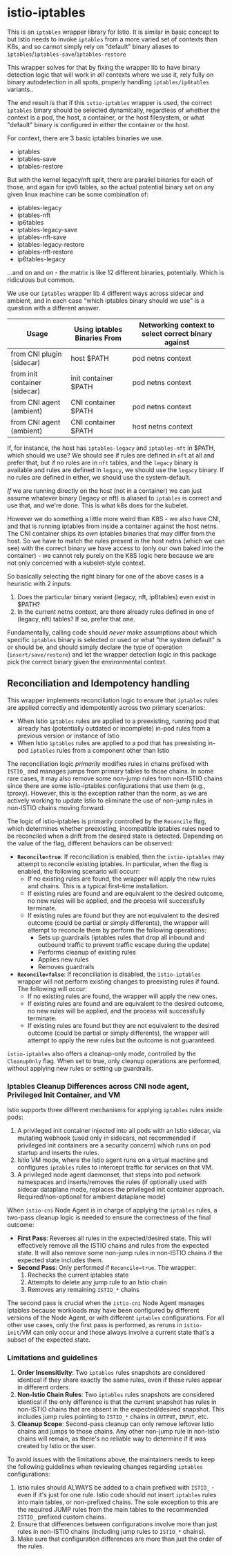 # istio-iptables

This is an `iptables` wrapper library for Istio. It is similar in basic concept to [](https://github.com/kubernetes-sigs/iptables-wrappers) but Istio needs to invoke `iptables` from a more varied set of contexts than K8s, and so cannot simply rely on "default" binary aliases to `iptables`/`iptables-save`/`iptables-restore`

This wrapper solves for that by fixing the wrapper lib to have binary detection logic that will work in *all* contexts where we use it, rely fully on binary autodetection in all spots, properly handling `iptables/ip6tables` variants..

The end result is that if this `istio-iptables` wrapper is used, the correct `iptables` binary should be selected dynamically, regardless of whether the context is a pod, the host, a container, or the host filesystem, or what "default" binary is configured in either the container or the host.

For context, there are 3 basic iptables binaries we use.

- iptables
- iptables-save
- iptables-restore

But with the kernel legacy/nft split, there are parallel binaries for each of those, and again for ipv6 tables, so the actual potential binary set on any given linux machine can be some combination of:

- iptables-legacy
- iptables-nft
- ip6tables
- iptables-legacy-save
- iptables-nft-save
- iptables-legacy-restore
- iptables-nft-restore
- ip6tables-legacy

...and on and on - the matrix is like 12 different binaries, potentially. Which is ridiculous but common.

We use our `iptables` wrapper lib 4 different ways across sidecar and ambient, and in each case "which iptables binary should we use" is a question with a different answer.

| Usage | Using iptables Binaries From | Networking context to select correct binary against |
| ------------- | ------------- | ------------- |
| from CNI plugin (sidecar) | host $PATH  | pod netns context |
| from init container  (sidecar) | init container $PATH  | pod netns context |
| from CNI agent (ambient) | CNI container $PATH  | pod netns context |
| from CNI agent (ambient) | CNI container $PATH  | host netns context |

If, for instance, the host has `iptables-legacy` and `iptables-nft` in $PATH, which should we use? We should see if rules are defined in `nft` at all and prefer that, but if no rules are in `nft` tables, and the `legacy` binary is available and rules are defined in `legacy`, we should use the `legacy` binary. If no rules are defined in either, we should use the system-default.

_If_ we are running directly on the host (not in a container) we can just assume whatever binary (legacy or nft) is aliased to `iptables` is correct and use that, and we're done. This is what k8s does for the kubelet.

However we do something a little more weird than K8S - we also have CNI, and that is running iptables from inside a container against the host netns. The CNI container ships its _own_ iptables binaries that may differ from the host. So we have to match the rules present in the host netns (which we can see) with the correct binary we have access to (only our own baked into the container) - we cannot rely purely on the K8S logic here because we are not only concerned with a kubelet-style context.

So basically selecting the right binary for one of the above cases is a heuristic with 2 inputs:

1. Does the particular binary variant (legacy, nft, ip6tables) even exist in $PATH?
1. In the current netns context, are there already rules defined in one of (legacy, nft) tables? If so, prefer that one.

Fundamentally, calling code should _never_ make assumptions about which specific `iptables` binary is selected or used or what "the system default" is or should be, and should simply declare the type of operation (`insert/save/restore`) and let the wrapper detection logic in this package pick the correct binary given the environmental context.

## Reconciliation and Idempotency handling

This wrapper implements reconciliation logic to ensure that `iptables` rules are applied correctly and idempotently across two primary scenarios:

- When Istio `iptables` rules are applied to a preexisting, running pod that already has (potentially outdated or incomplete) in-pod rules from a previous version or instance of Istio
- When Istio `iptables` rules are applied to a pod that has preexisting in-pod `iptables` rules from a component other than Istio

The reconciliation logic _primarily_ modifies rules in chains prefixed with `ISTIO_` and manages jumps from primary tables to those chains. In some rare cases, it may also remove some non-jump rules from non-ISTIO chains since there are some istio-iptables configurations that use them (e.g., tproxy). However, this is the exception rather than the norm, as we are actively working to update Istio to eliminate the use of non-jump rules in non-ISTIO chains moving forward.

The logic of istio-iptables is primarily controlled by the `Reconcile` flag, which determines whether preexisting, incompatible iptables rules need to be reconciled when a drift from the desired state is detected.
Depending on the value of the flag, different behaviors can be observed:
- **`Reconcile=true`**: If reconciliation is enabled, then the `istio-iptables` may attempt to reconcile existing iptables. In particular, when the flag is enabled, the following scenario will occurr:
  - If no existing rules are found, the wrapper will apply the new rules and chains. This is a typical first-time installation.
  - If existing rules are found and are equivalent to the desired outcome, no new rules will be applied, and the process will successfully terminate.
  - If existing rules are found but they are not equivalent to the desired outcome (could be partial or simply differents), the wrapper will attempt to reconcile them by perform the following operations:
    - Sets up guardrails (iptables rules that drop all inbound and outbound traffic to prevent traffic escape during the update)
    - Performs cleanup of existing rules
    - Applies new rules
    - Removes guardrails
- **`Reconcile=false`**: If reconciliation is disabled, the `istio-iptables` wrapper will not perform existing changes to preexisting rules if found. The following will occur:
  - If no existing rules are found, the wrapper will apply the new ones.
  - If existing rules are found and are equivalent to the desired outcome, no new rules will be applied, and the process will successfully terminate.
  - If existing rules are found but they are not equivalent to the desired outcome (could be partial or simply differents), the wrapper will attempt to apply the new rules but the outcome is not guaranteed.

`istio-iptables` also offers a cleanup-only mode, controlled by the `CleanupOnly` flag. When set to true, only cleanup operations are performed, without applying new rules or setting up guardrails.

### Iptables Cleanup Differences across CNI node agent, Privileged Init Container, and VM

Istio supports three different mechanisms for applying `iptables` rules inside pods:
1. A privileged init container injected into all pods with an Istio sidecar, via mutating webhook (used only in sidecars, not recommended if privileged init containers are a security concern) which runs on pod startup and inserts the rules.
1. Istio VM mode, where the Istio agent runs on a virtual machine and configures `iptables` rules to intercept traffic for services on that VM.
1. A privileged node agent daemonset, that steps into pod network namespaces and inserts/removes the rules (if optionally used with sidecar dataplane mode, replaces the privileged init container approach. Required/non-optional for ambient dataplane mode)

When `istio-cni` Node Agent is in charge of applying the `iptables` rules, a two-pass cleanup logic is needed to ensure the correctness of the final outcome:
- **First Pass**: Reverses all rules in the expected/desired state. This will effectively remove all the ISTIO chains and rules from the expected state. It will also remove some non-jump rules in non-ISTIO chains if the expected state includes them.
- **Second Pass**: Only performed if `Reconcile=true`. The wrapper:
  1. Rechecks the current iptables state
  1. Attempts to delete any jump rule to an Istio chain
  1. Removes any remaining `ISTIO_*` chains

The second pass is crucial when the `istio-cni` Node Agent manages iptables because workloads may have been configured by different versions of the Node Agent, or with different `iptables` configurations.
For all other use cases, only the first pass is performed, as reruns in `istio-init`/VM can only occur and those always involve a current state that's a subset of the expected state.

### Limitations and guidelines

1. **Order Insensitivity**:  Two `iptables` rules snapshots are considered identical if they share exactly the same rules, even if these rules appear in different orders.
1. **Non-Istio Chain Rules**: Two `iptables` rules snapshots are considered identical if the only difference is that the current snapshot has rules in non-ISTIO chains that are absent in the expected/desired snapshot. This includes jump rules pointing to `ISTIO_*` chains in `OUTPUT`, `INPUT`, etc.
1. **Cleanup Scope**: Second-pass cleanup can only remove leftover Istio chains and jumps to those chains. Any other non-jump rule in non-Istio chains will remain, as there's no reliable way to determine if it was created by Istio or the user.

To avoid issues with the limitations above, the maintainers needs to keep the following guidelines when reviewing changes regarding `iptables` configurations:
1. Istio rules should ALWAYS be added to a chain prefixed with `ISTIO_` - even if it's just for one rule. Istio code should not insert `iptables` rules into main tables, or non-prefixed chains. The sole exception to this are the required JUMP rules from the main tables to the recommended `ISTIO_` prefixed custom chains.
1. Ensure that differences between configurations involve more than just rules in non-ISTIO chains (including jump rules to `ISTIO_*` chains).
1. Make sure that configuration differences are more than just the order of the rules.
